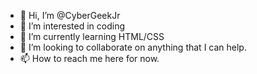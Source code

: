- 👋 Hi, I’m @CyberGeekJr
- 👀 I’m interested in coding
- 🌱 I’m currently learning HTML/CSS 
- 💞️ I’m looking to collaborate on anything that I can help.
- 📫 How to reach me here for now.

<!---
CyberGeekJr/CyberGeekJr is a ✨ special ✨ repository because its `README.md` (this file) appears on your GitHub profile.
You can click the Preview link to take a look at your changes.
--->
